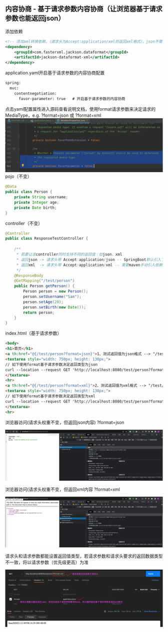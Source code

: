 ## 内容协商 - 基于请求参数内容协商（让浏览器基于请求参数也能返回json）
添加依赖
```xml
<!-- 添加xml转换依赖，（请求头为Accept:application/xml则返回xml格式），json不需要显示引入，因为SpringBoot已默认导入 -->
<dependency>
    <groupId>com.fasterxml.jackson.dataformat</groupId>
    <artifactId>jackson-dataformat-xml</artifactId>
</dependency>
```
application.yaml开启基于请求参数的内容协商配置
```xml
spring:
  mvc:
    contentnegotiation:
      favor-parameter: true   # 开启基于请求参数的内容协商
```
点击yaml配置属性进入源码查看说明文档，使用format请求参数来决定请求的MediaType，e.g. ?format=json 或 ?format=xml
![01_WebMvcProperties_EnableFavorParameter_format_MediaType.png](readme_pic/01_WebMvcProperties_EnableFavorParameter_format_MediaType.png)
pojo（不变）
```java
@Data
public class Person {
    private String username;
    private Integer age;
    private Date birth;
}
```
controller（不变）
```java
@Controller
public class ResponseTestController {

    /**
     * 若要让该controller同时支持不同的返回值：如json、xml
     * 返回json -> 请求头带 Accept:application/json -- SpringBoot默认引入了依赖："jackson-dataformat-json"
     * 返回xml  -> 请求头带 Accept:application/xml -- 需要maven手动引入依赖："jackson-dataformat-xml"
     */
    @ResponseBody
    @GetMapping("/test/person")
    public Person getPerson() {
        Person person = new Person();
        person.setUsername("Sam");
        person.setAge(20);
        person.setBirth(new Date());
        return person;
    }
}
```
index.html（基于请求参数）
```html
<body>
<h1>首页</h1>
<a th:href="@{/test/person?format=json}">1、测试返回值为json格式 --> "/test/person?format=json"</a><br>
<textarea style="width: 750px; height: 130px;">
// 如下使用format基于请求参数决定返回类型为json
curl --location --request GET 'http://localhost:8080/test/person?format=json'
</textarea>
<hr>
<a th:href="@{/test/person?format=xml}">2、测试返回值为xml格式 --> "/test/person?format=xml"</a><br>
<textarea style="width: 750px; height: 130px;">
// 如下使用format基于请求参数决定返回类型为xml
curl --location --request GET 'http://localhost:8080/test/person?format=xml'
</textarea>
<hr>
```
浏览器访问(请求头权重不变，但返回json内容) ?format=json

![02_browser_format_json.png](readme_pic/02_browser_format_json.png)

浏览器访问(请求头权重不变，但返回xml内容 ?format=xml

![03_browser_format_xml.png](readme_pic%2F03_browser_format_xml.png)

请求头和请求参数都能设置返回值类型，若请求参数和请求头要求的返回数据类型不一致，将以请求参数（优先级更高）为准

![04_postman_presidency.png](readme_pic/04_postman_presidency.png)